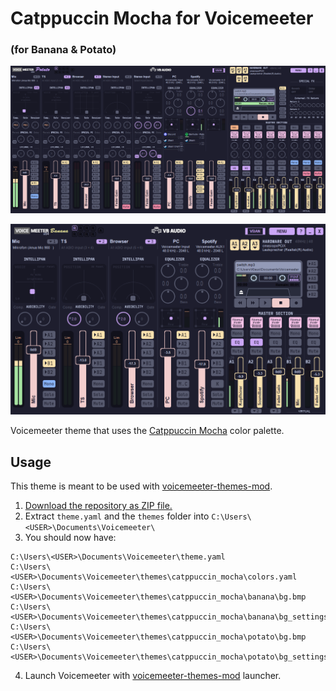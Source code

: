 # Catppuccin Mocha for Voicemeeter
### (for Banana & Potato)


![UI](potato.png)

![UI](banana.png)

Voicemeeter theme that uses the [Catppuccin Mocha](https://github.com/catppuccin/catppuccin) color palette.

## Usage

This theme is meant to be used with [voicemeeter-themes-mod](https://github.com/emkaix/voicemeeter-themes-mod).

1. [Download the repository as ZIP file.](https://github.com/emkaix/voicemeeter-theme-catppuccin-mocha/archive/refs/heads/main.zip)
2. Extract `theme.yaml` and the `themes` folder into `C:\Users\<USER>\Documents\Voicemeeter\`
3. You should now have:

```
C:\Users\<USER>\Documents\Voicemeeter\theme.yaml
C:\Users\<USER>\Documents\Voicemeeter\themes\catppuccin_mocha\colors.yaml
C:\Users\<USER>\Documents\Voicemeeter\themes\catppuccin_mocha\banana\bg.bmp
C:\Users\<USER>\Documents\Voicemeeter\themes\catppuccin_mocha\banana\bg_settings.bmp
C:\Users\<USER>\Documents\Voicemeeter\themes\catppuccin_mocha\potato\bg.bmp
C:\Users\<USER>\Documents\Voicemeeter\themes\catppuccin_mocha\potato\bg_settings.bmp
```
4. Launch Voicemeeter with [voicemeeter-themes-mod](https://github.com/emkaix/voicemeeter-themes-mod) launcher.
